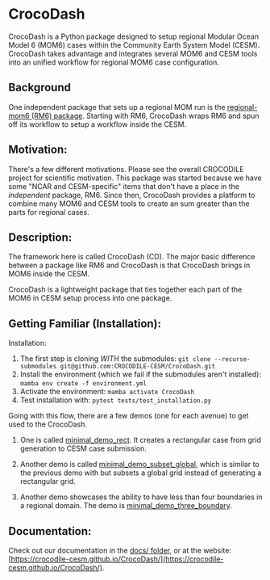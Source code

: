 # CrocoDash

CrocoDash is a Python package designed to setup regional Modular Ocean Model 6 (MOM6) cases within the Community Earth System Model (CESM). CrocoDash takes advantage and integrates several MOM6 and CESM tools into an unified workflow for regional MOM6 case configuration.

## Background
 One independent package that sets up a regional MOM run is the [regional-mom6 (RM6) package](https://github.com/CROCODILE-CESM/regional-mom6). Starting with RM6, CrocoDash wraps RM6 and spun off its workflow to setup a workflow inside the CESM.

## Motivation: 
There's a few different motivations. Please see the overall CROCODILE project for scientific motivation. This package was started because we have some  "NCAR and CESM-specific" items that don't have a place in the *independent* package, RM6. Since then, CrocoDash provides a platform  to combine many MOM6 and CESM tools to create an sum greater than the parts for regional cases.

## Description: 
The framework here is called CrocoDash (CD). The major basic difference between a package like RM6 and CrocoDash is that CrocoDash brings in MOM6 inside the CESM.

CrocoDash is a lightweight package that ties together each part of the MOM6 in CESM setup process into one package.


## Getting Familiar (Installation): 

Installation:
1. The first step is cloning *WITH* the submodules:
`git clone --recurse-submodules git@github.com:CROCODILE-CESM/CrocoDash.git`
2. Install the environment (which we fail if the submodules aren't installed):
`mamba env create -f environment.yml`
3. Activate the environment:
`mamba activate CrocoDash`
4. Test installation with:
`pytest tests/test_installation.py`

Going with this flow, there are a few demos (one for each avenue) to get used to the CrocoDash. 

1. One is called [minimal_demo_rect](demos/minimal_demo_rect.ipynb). It creates a rectangular case from grid generation to CESM case submission. 

2. Another demo is called [minimal_demo_subset_global](demos/minimal_demo_subset_global.ipynb), which is similar to the previous demo with but subsets a global grid instead of generating a rectangular grid. 

3. Another demo showcases the ability to have less than four boundaries in a regional domain. The demo is [minimal_demo_three_boundary](demos/minimal_demo_three_boundary.ipynb).

## Documentation: 

Check out our documentation in the [docs/ folder](docs/), or at the website: [https://crocodile-cesm.github.io/CrocoDash/](https://crocodile-cesm.github.io/CrocoDash/).

